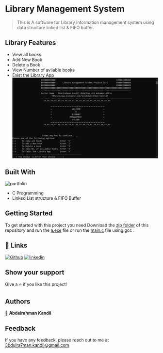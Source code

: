 # Library  Management System 

 > This is A software for Library information management system using data structure linked list & FIFO buffer.
 

 ## Library Features

- View all books
- Add New Book
- Delete a Book
- View Number of avilable books
- Exist the Library App
![screenshot](screenshot.png)

## Built With
![portfolio](http://ForTheBadge.com/images/badges/built-with-love.svg)


- C Programming
- Linked List  structure & FIFO Buffer


## Getting Started

To get started with this project you need Download the [zip folder](https://github.com/AbdelrahmanKandil/Library-Management-System-/archive/refs/heads/main.zip) of this repository
and run the [a.exe](a.exe) file or  run the [main.c](main.c) file using gcc .


## 🔗 Links
[![Github](https://img.shields.io/badge/GitHub-100000?style=for-the-badge&logo=github&logoColor=white)](https://github.com/AbdelrahmanKandil)
[![linkedin](https://img.shields.io/badge/linkedin-0A66C2?style=for-the-badge&logo=linkedin&logoColor=white)](https://www.linkedin.com/in/abdulrahman-kandil/)


## Show your support

Give a ⭐️ if you like this project!

## Authors

👤 **Abdelrahman Kandil**
## Feedback

If you have any feedback, please reach out to me at 3bdulra7man.kandil@gmail.com


